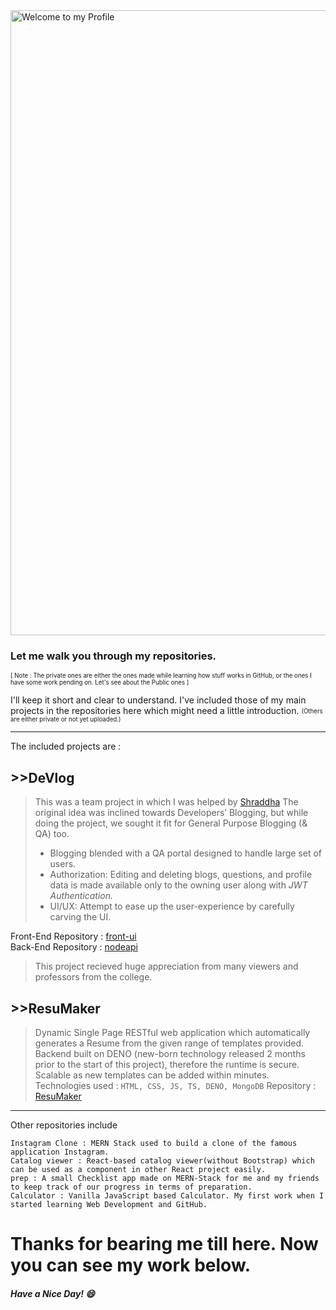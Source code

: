 <!--
**Shahid7k/Shahid7K** is a ✨ _special_ ✨ repository because its `README.md` (this file) appears on your GitHub profile.

Here are some ideas to get you started:

- 🔭 I’m currently working on ...
- 🌱 I’m currently learning ...
- 👯 I’m looking to collaborate on ...
- 🤔 I’m looking for help with ...
- 💬 Ask me about ...
- 📫 How to reach me: ...
- 😄 Pronouns: ...
- ⚡ Fun fact: ...
-->

<img src="https://github.com/Shahid7k/Shahid7K/blob/master/images/git1f.gif" alt="Welcome to my Profile" width="1000px" />

### Let me walk you through my repositories.
<sub><sup> [ Note : The private ones are either the ones made while learning how stuff works in GitHub, or the ones I have some work pending on.
Let's see about the Public ones ]</sup></sub>

I'll keep it short and clear to understand.
I've included those of my main projects in the repositories here which might need a little introduction. <sub><sup>(Others are either private or not yet uploaded.)</sup></sub>

---
The included projects are : 

## >>DeVlog
> This was a team project in which I was helped by [Shraddha](https://github.com/shraddha099 "Shraddha-Collaborator")
> The original idea was inclined towards Developers’ Blogging, but while doing the project, we sought it fit for General Purpose Blogging (& QA) too. 
> + Blogging blended with a QA portal designed to handle large set of users.
> + Authorization: Editing and deleting blogs, questions, and profile data is made available only to the owning user along with _JWT Authentication._
> + UI/UX: Attempt to ease up the user-experience by carefully carving the UI.

   Front-End Repository : [front-ui](https://github.com/Shahid7k/front-ui "Front End" )  
   Back-End Repository : [nodeapi](https://github.com/Shahid7k/nodeapi "Back End" )  

> This project recieved huge appreciation from  many viewers and professors from the college.

## >>ResuMaker
> Dynamic Single Page RESTful web application which automatically generates a Resume from the given range of templates provided. Backend built on DENO (new-born technology
released 2 months prior to the start of this project), therefore the runtime is secure.
> Scalable as new templates can be added within minutes.
  Technologies used : `HTML, CSS, JS, TS, DENO, MongoDB`
  Repository : [ResuMaker](https://github.com/Shahid7k/ResuMaker)
  

---
Other repositories include 
  ```
  Instagram Clone : MERN Stack used to build a clone of the famous application Instagram. 
  Catalog viewer : React-based catalog viewer(without Bootstrap) which can be used as a component in other React project easily. 
  prep : A small Checklist app made on MERN-Stack for me and my friends to keep track of our progress in terms of preparation.
  Calculator : Vanilla JavaScript based Calculator. My first work when I started learning Web Development and GitHub.  
  ```
  
# Thanks for bearing me till here. Now you can see my work below. 
##### Have a Nice Day! :smile:
